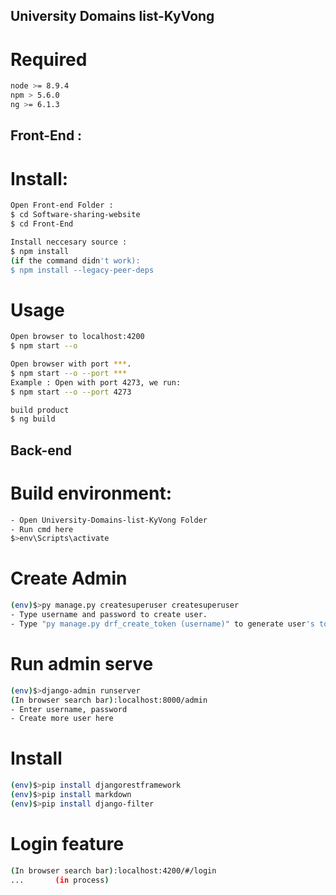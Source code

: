 ## University Domains list-KyVong

# Required

``` bash
node >= 8.9.4
npm > 5.6.0
ng >= 6.1.3  
```

## Front-End :


# Install:
``` bash
Open Front-end Folder :
$ cd Software-sharing-website
$ cd Front-End

Install neccesary source :
$ npm install
(if the command didn't work):
$ npm install --legacy-peer-deps
```

# Usage
``` bash
Open browser to localhost:4200
$ npm start --o

Open browser with port ***.
$ npm start --o --port ***
Example : Open with port 4273, we run:
$ npm start --o --port 4273

build product
$ ng build
```

## Back-end

# Build environment:
```bash
- Open University-Domains-list-KyVong Folder
- Run cmd here
$>env\Scripts\activate
```

# Create Admin
```Bash
(env)$>py manage.py createsuperuser createsuperuser
- Type username and password to create user.
- Type "py manage.py drf_create_token (username)" to generate user's token
```

# Run admin serve
```Bash
(env)$>django-admin runserver
(In browser search bar):localhost:8000/admin
- Enter username, password
- Create more user here
```
# Install
``` Bash
(env)$>pip install djangorestframework
(env)$>pip install markdown       
(env)$>pip install django-filter 
```

# Login feature
``` Bash
(In browser search bar):localhost:4200/#/login
...       (in process)
```

